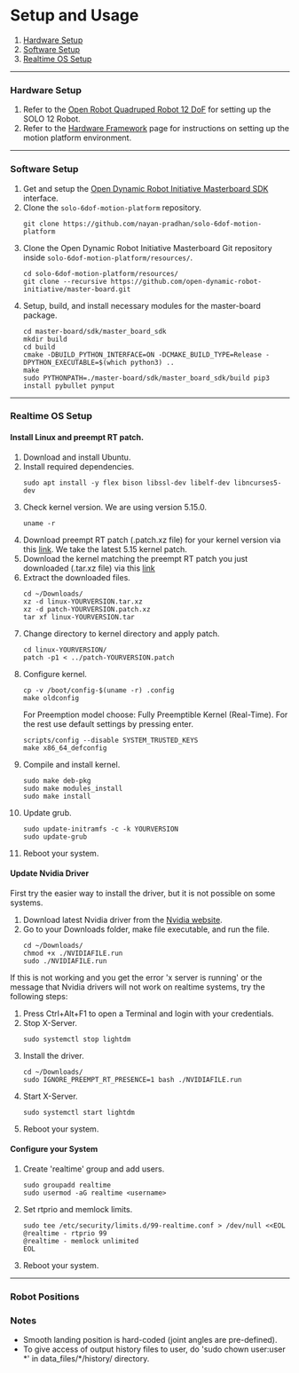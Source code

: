 # Setup and Usage

1. [Hardware Setup](#hardware-setup)
2. [Software Setup](#software-setup)
3. [Realtime OS Setup](#realtime-os-setup)

---

<a name="hardware-setup"></a>

### Hardware Setup
1. Refer to the [Open Robot Quadruped Robot 12 DoF](https://github.com/open-dynamic-robot-initiative/open_robot_actuator_hardware/blob/master/mechanics/quadruped_robot_12dof_v1/README.md#quadruped-robot-12dof-v1) for setting up the SOLO 12 Robot.
2. Refer to the [Hardware Framework](docs/hardware_framework.md) page for instructions on setting up the motion platform environment. 

---

<a name="software-setup"></a>

### Software Setup
1. Get and setup the [Open Dynamic Robot Initiative Masterboard SDK](https://github.com/open-dynamic-robot-initiative/master-board/blob/master/sdk/master_board_sdk/README.md) interface.
2. Clone the `solo-6dof-motion-platform` repository. 
    ```
    git clone https://github.com/nayan-pradhan/solo-6dof-motion-platform
    ```
3. Clone the Open Dynamic Robot Initiative Masterboard Git repository inside `solo-6dof-motion-platform/resources/`. 
    ```
    cd solo-6dof-motion-platform/resources/
    git clone --recursive https://github.com/open-dynamic-robot-initiative/master-board.git
    ```
4. Setup, build, and install necessary modules for the master-board package.
    ```
    cd master-board/sdk/master_board_sdk
    mkdir build
    cd build
    cmake -DBUILD_PYTHON_INTERFACE=ON -DCMAKE_BUILD_TYPE=Release -DPYTHON_EXECUTABLE=$(which python3) ..
    make
    sudo PYTHONPATH=./master-board/sdk/master_board_sdk/build pip3 install pybullet pynput
    ```

---

<a name="realtime-os-setup"></a>

### Realtime OS Setup

#### Install Linux and preempt RT patch.
1. Download and install Ubuntu. 
2. Install required dependencies.
    ```
    sudo apt install -y flex bison libssl-dev libelf-dev libncurses5-dev
    ```
3. Check kernel version. We are using version 5.15.0.
    ```
    uname -r
    ```
4. Download preempt RT patch (.patch.xz file) for your kernel version via this [link](https://wiki.linuxfoundation.org/realtime/preempt_rt_versions). We take the latest 5.15 kernel patch.
5. Download the kernel matching the preempt RT patch you just downloaded (.tar.xz file) via this [link](https://mirrors.edge.kernel.org/pub/linux/kernel/)
6. Extract the downloaded files.
    ```
    cd ~/Downloads/
    xz -d linux-YOURVERSION.tar.xz
    xz -d patch-YOURVERSION.patch.xz
    tar xf linux-YOURVERSION.tar
    ```
7. Change directory to kernel directory and apply patch. 
    ```
    cd linux-YOURVERSION/
    patch -p1 < ../patch-YOURVERSION.patch
    ```
8. Configure kernel.
    ```
    cp -v /boot/config-$(uname -r) .config
    make oldconfig
    ```
    For Preemption model choose: Fully Preemptible Kernel (Real-Time). For the rest use default settings by pressing enter.
    ```
    scripts/config --disable SYSTEM_TRUSTED_KEYS
    make x86_64_defconfig
    ```
9. Compile and install kernel.
    ```
    sudo make deb-pkg
    sudo make modules_install
    sudo make install
    ```
10. Update grub. 
    ```
    sudo update-initramfs -c -k YOURVERSION
    sudo update-grub
    ```
11. Reboot your system. 

#### Update Nvidia Driver
First try the easier way to install the driver, but it is not possible on some systems.
1. Download latest Nvidia driver from the [Nvidia website](https://www.nvidia.com/download/index.aspx).
2. Go to your Downloads folder, make file executable, and run the file. 
    ```
    cd ~/Downloads/
    chmod +x ./NVIDIAFILE.run
    sudo ./NVIDIAFILE.run
    ```
If this is not working and you get the error 'x server is running' or the message that Nvidia drivers will not work on realtime systems, try the following steps:
1.  Press Ctrl+Alt+F1 to open a Terminal and login with your credentials.
2.  Stop X-Server. 
    ```
    sudo systemctl stop lightdm
    ```
3. Install the driver. 
    ```
    cd ~/Downloads/
    sudo IGNORE_PREEMPT_RT_PRESENCE=1 bash ./NVIDIAFILE.run
    ```
4. Start X-Server.
    ```
    sudo systemctl start lightdm
    ```
5. Reboot your system. 

#### Configure your System
1. Create 'realtime' group and add users.
    ```
    sudo groupadd realtime
    sudo usermod -aG realtime <username>
    ```
2. Set rtprio and memlock limits.
    ```
    sudo tee /etc/security/limits.d/99-realtime.conf > /dev/null <<EOL
    @realtime - rtprio 99
    @realtime - memlock unlimited
    EOL
    ```
3. Reboot your system. 
--- 

### Robot Positions

### Notes   
- Smooth landing position is hard-coded (joint angles are pre-defined).  
- To give access of output history files to user, do 'sudo chown user:user \*' in data_files/\*/history/ directory.  
